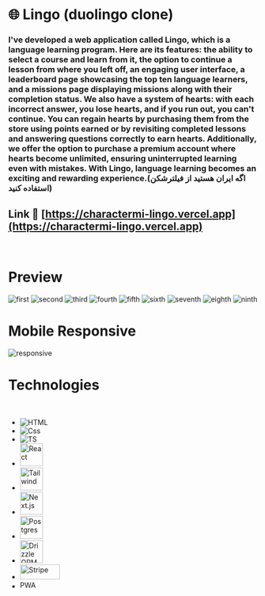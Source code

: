 # 🌐 Lingo (duolingo clone)

### I've developed a web application called Lingo, which is a language learning program. Here are its features: the ability to select a course and learn from it, the option to continue a lesson from where you left off, an engaging user interface, a leaderboard page showcasing the top ten language learners, and a missions page displaying missions along with their completion status. We also have a system of hearts: with each incorrect answer, you lose hearts, and if you run out, you can't continue. You can regain hearts by purchasing them from the store using points earned or by revisiting completed lessons and answering questions correctly to earn hearts. Additionally, we offer the option to purchase a premium account where hearts become unlimited, ensuring uninterrupted learning even with mistakes. With Lingo, language learning becomes an exciting and rewarding experience.(اگه ایران هستید از فیلترشکن استفاده کنید)

## Link 🔗 [https://charactermi-lingo.vercel.app](https://charactermi-lingo.vercel.app)

<br />

# Preview

<img src="./preview_images/lingo_first.png" alt="first" />
<img src="./preview_images/lingo_second.png" alt="second" />
<img src="./preview_images/lingo_third.png" alt="third" />
<img src="./preview_images/lingo_fourth.png" alt="fourth" />
<img src="./preview_images/lingo_fifth.png" alt="fifth" />
<img src="./preview_images/lingo_sixthh.png" alt="sixth" />
<img src="./preview_images/lingo_seventh.png" alt="seventh" />
<img src="./preview_images/lingo_eighth.png" alt="eighth" />
<img src="./preview_images/lingo_ninth.png" alt="ninth" />

<br />

# Mobile Responsive

<img src="./preview_images/lingo_responsive.png" alt="responsive" />

# Technologies

<br />

<ul>
    <li>
        <img src="https://github.com/characterMi/characterMi/raw/main/images/technologies/icons8-html.svg" alt="HTML" />
    </li>
    <li>
        <img src="https://github.com/characterMi/characterMi/raw/main/images/technologies/icons8-css.svg" alt="Css" />
    </li>
    <li>
        <img src="https://github.com/characterMi/characterMi/raw/main/images/technologies/icons8-typescript.svg" alt="TS" />
    </li>
    <li>
        <img src="https://github.com/characterMi/characterMi/raw/main/images/technologies/icons8-react-native.svg" width="46" height="46" alt="React" />
    </li>
    <li>
        <img src="https://github.com/characterMi/characterMi/raw/main/images/technologies/tailwind.svg" width="46" height="46" alt="Tailwind" />
    </li>
    <li>
        <img src="https://github.com/characterMi/characterMi/raw/main/images/technologies/nextjs-original.svg" width="46" height="46" alt="Next.js" />
    </li>
    <li>
        <img src="https://github.com/characterMi/characterMi/raw/main/images/technologies/postgres.svg" width="46" height="46" alt="Postgres" />
    </li>
    <li>
        <img src="https://github.com/characterMi/characterMi/raw/main/images/technologies/drizzle-icon.png" width="46" height="46" alt="Drizzle ORM" />
    </li>
    <li>
        <img src="https://github.com/characterMi/characterMi/raw/main/images/technologies/stripe-icon.png" width="80" height="30" alt="Stripe" />
    </li>
    <li>
        <img src="https://github.com/characterMi/characterMi/raw/main/images/technologies/pwa.png" width="46" height="16" alt="PWA" />
    </li>
</ul>

